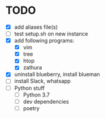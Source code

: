 # TODO

- [x] add aliases file(s)
- [ ] test setup.sh on new instance
- [x] add following programs:
	- [x] vim
	- [x] tree
	- [x] htop
	- [x] zathura
- [x] uninstall blueberry, install blueman
- [ ] install Slack, whatsapp
- [ ] Python stuff
    - [ ] Python 3.7
    - [ ] dev dependencies
    - [ ] poetry
